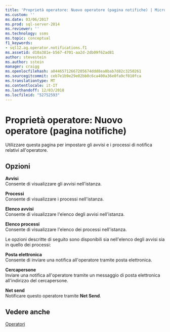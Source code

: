 ```yaml
---
title: 'Proprietà operatore: Nuovo operatore (pagina notifiche) | Microsoft Docs'
ms.custom: ''
ms.date: 03/06/2017
ms.prod: sql-server-2014
ms.reviewer: ''
ms.technology: ssms
ms.topic: conceptual
f1_keywords:
- sql12.ag.operator.notifications.f1
ms.assetid: d10a381e-b567-4701-aa2d-2db09f62ad81
author: stevestein
ms.author: sstein
manager: craigg
ms.openlocfilehash: a04465712667205674ddd8ea8bab7d82c3250261
ms.sourcegitcommit: ceb7e1b9e29e02bb0c6ca400a36e0fa9cf010fca
ms.translationtype: MT
ms.contentlocale: it-IT
ms.lasthandoff: 12/03/2018
ms.locfileid: "52752593"
---
```

# <a name="operator-properties-new-operator-notifications-page"></a>Proprietà operatore: Nuovo operatore (pagina notifiche)
  Utilizzare questa pagina per impostare gli avvisi e i processi di notifica relativi all'operatore.  
  
## <a name="options"></a>Opzioni  
 **Avvisi**  
 Consente di visualizzare gli avvisi nell'istanza.  
  
 **Processi**  
 Consente di visualizzare i processi nell'istanza.  
  
 **Elenco avvisi**  
 Consente di visualizzare l'elenco degli avvisi nell'istanza.  
  
 **Elenco processi**  
 Consente di visualizzare l'elenco dei processi nell'istanza.  
  
 Le opzioni descritte di seguito sono disponibili sia nell'elenco degli avvisi sia in quello dei processi:  
  
 **Posta elettronica**  
 Consente di inviare una notifica all'operatore tramite posta elettronica.  
  
 **Cercapersone**  
 Inviare una notifica all'operatore tramite un messaggio di posta elettronica all'indirizzo del cercapersone.  
  
 **Net send**  
 Notificare questo operatore tramite **Net Send**.  
  
## <a name="see-also"></a>Vedere anche  
 [Operatori](operators.md)  
  
  
